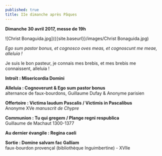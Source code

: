 ```yaml
---
published: true
title: IIe dimanche après Pâques
---
```

**Dimanche 30 avril 2017, messe de 19h**

![Christ Bonaguida.jpg]({{site.baseurl}}/images/Christ Bonaguida.jpg)

*Ego sum pastor bonus, et cognosco oves meas, et cognoscunt me meae, alleluia !*  

Je suis le bon pasteur, je connais mes brebis, et mes brebis me connaissent, alleluia !

**Introït : Misericordia Domini**

**Alleluia : Cognoverunt & Ego sum pastor bonus**  
alternance de faux-bourdons, Guillaume Dufay & Anonyme parisien

**Offertoire : Victima laudum Pascalis / Victimis in Pascalibus**  
Anonyme XVe *manuscrit de Chypre*

**Communion : Tu qui gregem / Plange regni respublica**  
Guillaume de Machaut 1300-1377

**Au dernier évangile : Regina caeli**  

**Sortie : Domine salvam fac Galliam**  
faux-bourdon provençal (bibliothèque Inguimbertine) - XVIIe
